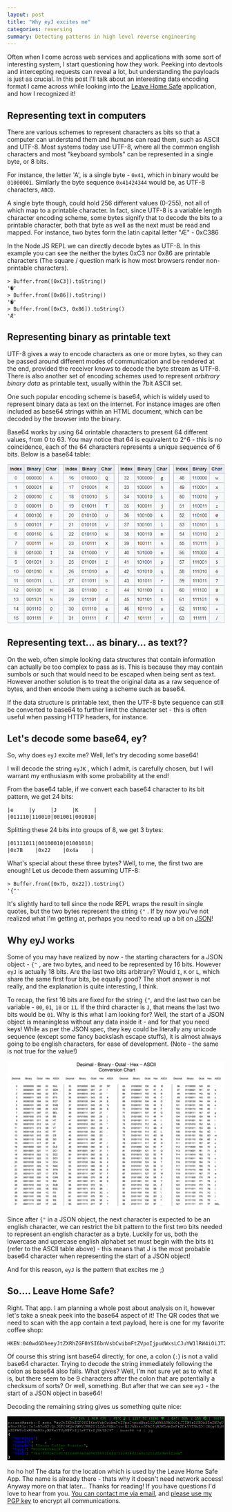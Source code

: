 ```yaml
---
layout: post
title: "Why eyJ excites me"
categories: reversing
summary: Detecting patterns in high level reverse engineering
---
```


Often when I come across web services and applications with some sort of interesting system, I start questioning how they work. Peeking into devtools and intercepting requests can reveal a lot, but understanding the payloads is just as crucial. In this post I'll talk about an interesting data encoding format I came across while looking into the [Leave Home Safe][lhs] application, and how I recognized it!

## Representing text in computers

There are various schemes to represent characters as bits so that a computer can understand them and humans can read them, such as ASCII and UTF-8. Most systems today use UTF-8, where all the common english characters and most "keyboard symbols" can be represented in a single byte, or 8 bits.

For instance, the letter 'A', is a single byte - `0x41`, which in binary would be `01000001`. Similarly the byte sequence `0x41424344` would be, as UTF-8 characters, `ABCD`.

A single byte though, could hold 256 different values (0-255), not all of which map to a printable character. In fact, since UTF-8 is a variable length character encoding scheme, some bytes signify that to decode the bits to a printable character, both that byte as well as the next must be read and mapped. For instance, two bytes form the latin capital letter "Æ" - 0xC386 

In the Node.JS REPL we can directly decode bytes as UTF-8. In this example you can see the neither the bytes 0xC3 nor 0x86 are printable characters (The square / question mark is how most browsers render non-printable characters).

```
> Buffer.from([0xC3]).toString()
'�'
> Buffer.from([0x86]).toString()
'�'
> Buffer.from([0xC3, 0x86]).toString()
'Æ'
```

## Representing binary as printable text

UTF-8 gives a way to encode characters as one or more bytes, so they can be passed around different modes of communication and be rendered at the end, provided the receiver knows to decode the byte stream as UTF-8. There is also another set of encoding schemes used to represent _arbitrary binary data_ as printable text, usually within the 7bit ASCII set.

One such popular encoding scheme is base64, which is widely used to represent binary data as text on the internet. For instance images are often included as base64 strings within an HTML document, which can be decoded by the browser into the binary.

Base64 works by using 64 orintable characters to present 64 different values, from 0 to 63. You may notice that 64 is equivalent to 2^6 - this is no coincidence, each of the 64 characters represents a unique sequence of 6 bits. Below is a base64 table:

![Base 64 Table](/assets/images/eyJ/b64table.png)

## Representing text... as binary... as text??

On the web, often simple looking data structures that contain information can actually be too complex to pass as is. This is because they may contain sumbols or such that would need to be escaped when being sent as text. However another solution is to treat the original data as a raw sequence of bytes, and then encode them using a scheme such as base64.

If the data structure is printable text, then the UTF-8 byte sequence can still be converted to base64 to further limit the character set - this is often useful when passing HTTP headers, for instance.

## Let's decode some base64, ey?

So, why does `eyJ` excite me? Well, let's try decoding some base64!

I will decode the string `eyJK` , which I admit, is carefully chosen, but I will warrant my enthusiasm with some probability at the end!

From the base64 table, if we convert each base64 character to its bit pattern, we get 24 bits:

```
|e     |y     |J     |K     |
|011110|110010|001001|001010|
```

Splitting these 24 bits into groups of 8, we get 3 bytes:
```
|01111011|00100010|01001010|
|0x7B    |0x22    |0x4a    |
```

What's special about these three bytes? Well, to  me, the first two are enough! Let us decode them assuming UTF-8:

```
> Buffer.from([0x7b, 0x22]).toString()
'{"'
```

It's slightly hard to tell since the node REPL wraps the result in single quotes, but the two bytes represent the string `{"` . If by now you've not realized what I'm getting at, perhaps you need to read up a bit on [JSON][json]!

## Why eyJ works

Some of you may have realized by now - the starting characters for a JSON object - `{"` , are two bytes, and need to be represented by 16 bits. However `eyJ` is actually 18 bits. Are the last two bits arbitrary? Would `I`, `K` or `L`, which share the same first four bits, be equally good? The short answer is not really, and the explanation is quite interesting, I think.

To recap, the first 16 bits are fixed for the string `{"`, and the last two can be variable - `00`, `01`, `10` or `11`. If the third character is `J`, that means the last two bits would be `01`. Why is this what I am looking for? Well, the start of a JSON object is meaningless without any data inside it - and for that you need keys! While as per the JSON spec, they key could be literally any unicode sequence (except some fancy backslash escape stuffs), it is almost always going to be english characters, for ease of development. (Note - the same is not true for the value!)

![ASCII Table](/assets/images/eyJ/asciitable.png)

Since after `{"` in a JSON object, the next character is expected to be an english character, we can restrict the bit pattern to the first two bits needed to represent an english character as a byte. Luckily for us, both the lowercase and upercase english alphabet set must begin with the bits `01` (refer to the ASCII table above) - this means that J is the most probable base64 character when representing the start of a JSON object! 

And for this reason, `eyJ` is the pattern that excites me ;)

## So.... Leave Home Safe?

Right. That app. I am planning a whole post about analysis on it, however let's take a sneak peek into the base64 aspect of it! The QR codes that we need to scan with the app contain a text payload, here is one for my favorite coffee shop:

```
HKEN:040wdGDheeyJtZXRhZGF0YSI6bnVsbCwibmFtZVpoIjpudWxsLCJuYW1lRW4iOiJTZW5zZSBDb2ZmZWUgUm9hc3RlciIsInR5cGUiOiJGT09EQkVWRVJBR0UiLCJoYXNoIjoiN2JhNzkzOTA0ZjA5MDdmZmFkZDk5YTNkZDllNjg4NjMxZDFkNzUxMDBmNDkyM2EwYTUyNTFkZjIwYTYxZjNkYSJ9 
```

Of course this string isnt base64 directly, for one, a colon (`:`) is not a valid base64 character. Trying to decode the string immediately following the colon as base64 also fails. What gives? Well, I'm not sure yet as to what it is, but there seem to be 9 characters after the colon that are potentially a checksum of sorts? Or well, something. But after that we can see `eyJ` - the start of a JSON object in base64!

Decoding the remaining string gives us something quite nice:

![Decoded Data](/assets/images/eyJ/final_decode.png)

ho ho ho! The data for the location which is used by the Leave Home Safe App. The name is already there - thats why it doesn't need network access! Anyway more on that later... Thanks for reading! If you have questions I'd love to hear from you. <a href="mailto:poiasdpoiasd@live.com">You can contact me via email</a>, and [please use my PGP key](/assets/pgp/Raghu_Saxena_poiasdpoiasd@live.com_0xA1E21ED06A67D28A.asc) to encrypt all communications.

[lhs]: https://play.google.com/store/apps/details?id=hk.gov.ogcio.leavehomesafe&hl=en&gl=US
[json]: https://www.json.org/json-en.html
